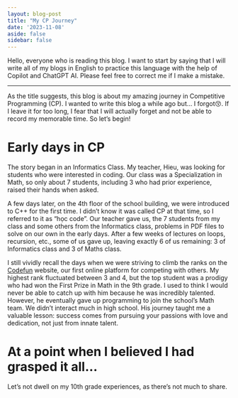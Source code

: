 ```yaml
---
layout: blog-post
title: "My CP Journey"
date: '2023-11-08'
aside: false
sidebar: false
---
```


Hello, everyone who is reading this blog. I want to start by saying that I will write all of my blogs in English to practice this language with the help of Copilot and ChatGPT AI. Please feel free to correct me if I make a mistake.

------

As the title suggests, this blog is about my amazing journey in Competitive Programming (CP). I wanted to write this blog a while ago but… I forgot😚. If I leave it for too long, I fear that I will actually forget and not be able to record my memorable time. So let’s begin!

# Early days in CP

The story began in an Informatics Class. My teacher, Hieu, was looking for students who were interested in coding. Our class was a Specialization in Math, so only about 7 students, including 3 who had prior experience, raised their hands when asked. 

A few days later, on the 4th floor of the school building, we were introduced to C++ for the first time. I didn’t know it was called CP at that time, so I referred to it as “học code”. Our teacher gave us, the 7 students from my class and some others from the Informatics class, problems in PDF files to solve on our own in the early days. After a few weeks of lectures on loops, recursion, etc., some of us gave up, leaving exactly 6 of us remaining: 3 of Informatics class and 3 of Maths class. 

I still vividly recall the days when we were striving to climb the ranks on the [Codefun](https://codefun.vn/) website, our first online platform for competing with others. My highest rank fluctuated between 3 and 4, but the top student was a prodigy who had won the First Prize in Math in the 9th grade. I used to think I would never be able to catch up with him because he was incredibly talented. However, he eventually gave up programming to join the school’s Math team. We didn’t interact much in high school. His journey taught me a valuable lesson: success comes from pursuing your passions with love and dedication, not just from innate talent.

# At a point when I believed I had grasped it all…

Let’s not dwell on my 10th grade experiences, as there’s not much to share.


